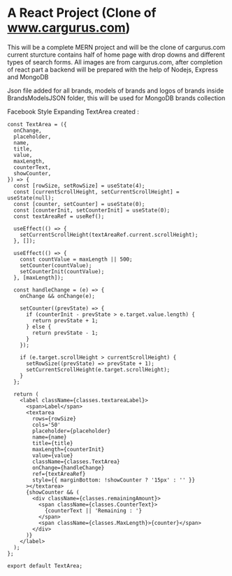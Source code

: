 # A React Project (Clone of www.cargurus.com)

This will be a complete MERN project and will be the clone of cargurus.com
current sturcture contains half of home page with drop downs and different types
of search forms. All images are from cargurus.com, after completion of react part
a backend will be prepared with the help of Nodejs, Express and MongoDB

Json file added for all brands, models of brands and logos of brands inside BrandsModelsJSON folder,
this will be used for MongoDB brands collection

Facebook Style Expanding TextArea created :

```
const TextArea = ({
  onChange,
  placeholder,
  name,
  title,
  value,
  maxLength,
  counterText,
  showCounter,
}) => {
  const [rowSize, setRowSize] = useState(4);
  const [currentScrollHeight, setCurrentScrollHeight] = useState(null);
  const [counter, setCounter] = useState(0);
  const [counterInit, setCounterInit] = useState(0);
  const textAreaRef = useRef();

  useEffect(() => {
    setCurrentScrollHeight(textAreaRef.current.scrollHeight);
  }, []);

  useEffect(() => {
    const countValue = maxLength || 500;
    setCounter(countValue);
    setCounterInit(countValue);
  }, [maxLength]);

  const handleChange = (e) => {
    onChange && onChange(e);

    setCounter((prevState) => {
      if (counterInit - prevState > e.target.value.length) {
        return prevState + 1;
      } else {
        return prevState - 1;
      }
    });

    if (e.target.scrollHeight > currentScrollHeight) {
      setRowSize((prevState) => prevState + 1);
      setCurrentScrollHeight(e.target.scrollHeight);
    }
  };

  return (
    <label className={classes.textareaLabel}>
      <span>Label</span>
      <textarea
        rows={rowSize}
        cols='50'
        placeholder={placeholder}
        name={name}
        title={title}
        maxLength={counterInit}
        value={value}
        className={classes.TextArea}
        onChange={handleChange}
        ref={textAreaRef}
        style={{ marginBottom: !showCounter ? '15px' : '' }}
      ></textarea>
      {showCounter && (
        <div className={classes.remainingAmount}>
          <span className={classes.CounterText}>
            {counterText || 'Remaining : '}
          </span>
          <span className={classes.MaxLength}>{counter}</span>
        </div>
      )}
    </label>
  );
};

export default TextArea;

```
